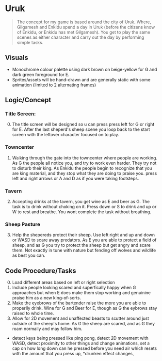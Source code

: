 # Uruk
> The concept for my game is based around the city of Uruk. Where, Gilgamesh and Enkidu spend a day in Uruk (before the citizens know of Enkidu, or Enkidu has met Gilgamesh). You get to play the same scenes as either character and carry out the day by performing simple tasks. 

## Visuals
 - Monochrome colour palette using dark brown on beige-yellow for G and dark green foreground for E.
 - Sprites/assets will be hand-drawn and are generally static with some animation (limited to 2 alternating frames)

## Logic/Concept
### Title Screen:
0. The title screen will be designed so u can press press left for G or right for E. After the last sheperd's sheep scene you loop back to the start screen with the leftover character focused on to play. 

### Towncenter
1. Walking through the gate into the towncenter where people are working. As G the people all notice you, and try to work even harder. They try not to disturb their king. As Enkidu the people begin to recognize that you are king material, and they stop what they are doing to praise you. press left and right arrows or A and D as if you were taking footsteps.

### Tavern
2. Accepting drinks at the tavern, you get wine as E and beer as G. The task is to drink without choking on it. Press down or S to drink and up or W to rest and breathe. You wont complete the task without breathing. 

### Sheep Pasture
3. Help the shepereds protect their sheep. Use left right and up and down or WASD to scare away predators. As E you are able to protect a field of sheep, and as G you try to protect the sheep but get angry and scare them. Not exactly in tune with nature but fending off wolves and wildlife as best you can.

## Code Procedure/Tasks
0. Load different areas based on left or right selection
1. Include people looking scared and superfically happy when G approaches but when E does make them stop working and genuinine praise him as a new king-of-sorts.
2. Make the eyebrows of the bartender raise the more you are able to properlly drink. Wine for G and Beer for E, though as G the eybrows stay raised to whole time.
3. Allow for 2D movement and unaffected beasts to scutter around just outside of the sheep's home. As G the sheep are scared, and as G they roam normally and may follow him.
 - detect keys being pressed like ping pong, detect 2D movement with WASD, detect proximity to other things and change animations, set a cap on how long down can he pressed before you need air which resets with the amount that you press up, *drunken effect changes, 
